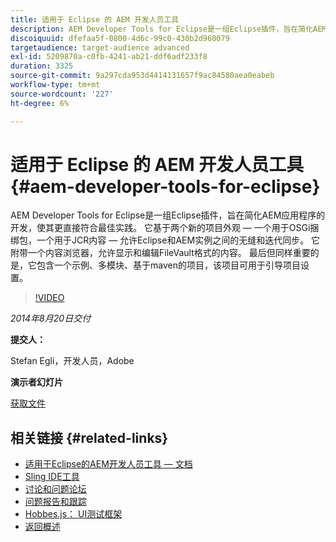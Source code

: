 ```yaml
---
title: 适用于 Eclipse 的 AEM 开发人员工具
description: AEM Developer Tools for Eclipse是一组Eclipse插件，旨在简化AEM应用程序的开发，使其更直接符合最佳实践。 它基于两个新的项目外观 — 一个用于OSGi捆绑包，一个用于JCR内容 — 允许Eclipse和AEM实例之间的无缝和迭代同步。 它附带一个内容浏览器，允许显示和编辑FileVault格式的内容。 最后但同样重要的是，它包含一个示例、多模块、基于maven的项目，该项目可用于引导项目设置。
discoiquuid: dfefaa5f-0800-4d6c-99c0-430b2d960079
targetaudience: target-audience advanced
exl-id: 5209870a-c0fb-4241-ab21-ddf6adf233f8
duration: 3325
source-git-commit: 9a297cda953d4414131657f9ac84580aea0eabeb
workflow-type: tm+mt
source-wordcount: '227'
ht-degree: 6%

---
```


# 适用于 Eclipse 的 AEM 开发人员工具{#aem-developer-tools-for-eclipse}

AEM Developer Tools for Eclipse是一组Eclipse插件，旨在简化AEM应用程序的开发，使其更直接符合最佳实践。 它基于两个新的项目外观 — 一个用于OSGi捆绑包，一个用于JCR内容 — 允许Eclipse和AEM实例之间的无缝和迭代同步。 它附带一个内容浏览器，允许显示和编辑FileVault格式的内容。 最后但同样重要的是，它包含一个示例、多模块、基于maven的项目，该项目可用于引导项目设置。

>[!VIDEO](https://video.tv.adobe.com/v/19465/?quality=9)

*2014年8月20日交付*

**提交人：**

Stefan Egli，开发人员，Adobe

**演示者幻灯片**

[获取文件](assets/aem-dev-tools-cq-gems.pdf)

## 相关链接 {#related-links}

* [适用于Eclipse的AEM开发人员工具 — 文档](https://experienceleague.adobe.com/docs/experience-manager-cloud-service/content/implementing/developer-tools/eclipse.html)
* [Sling IDE工具](https://sling.apache.org/documentation/development/ide-tooling.html)
* [讨论和问题论坛](https://help-forums.adobe.com/content/adobeforums/en/experience-manager-forum/adobe-experience-manager.html)
* [问题报告和跟踪](https://github.com/Adobe-Marketing-Cloud/aem-eclipse-developer-tools/issues)
* [Hobbes.js： UI测试框架](https://docs.adobe.com/docs/en/aem/6-0/develop/components/hobbes.html)
* [返回概述](https://helpx.adobe.com/experience-manager/kt/eseminars/gems/aem-index.html)
